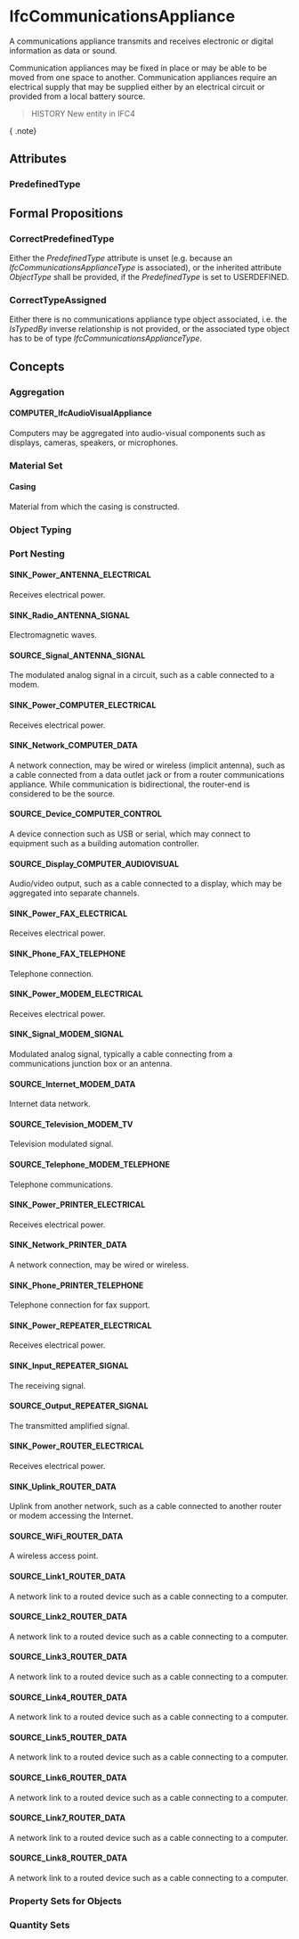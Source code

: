 # IfcCommunicationsAppliance

A communications appliance transmits and receives electronic or digital information as data or sound.<!-- end of definition -->

Communication appliances may be fixed in place or may be able to be moved from one space to another. Communication appliances require an electrical supply that may be supplied either by an electrical circuit or provided from a local battery source.

> HISTORY New entity in IFC4

{ .note}
>

## Attributes

### PredefinedType


## Formal Propositions

### CorrectPredefinedType
Either the _PredefinedType_ attribute is unset (e.g. because an _IfcCommunicationsApplianceType_ is associated), or the inherited attribute _ObjectType_ shall be provided, if the _PredefinedType_ is set to USERDEFINED.

### CorrectTypeAssigned
Either there is no communications appliance type object associated, i.e. the _IsTypedBy_ inverse relationship is not provided, or the associated type object has to be of type _IfcCommunicationsApplianceType_.

## Concepts

### Aggregation



#### COMPUTER_IfcAudioVisualAppliance

Computers may be aggregated into audio-visual components such as displays, cameras, speakers, or microphones.

### Material Set



#### Casing

Material from which the casing is constructed.

### Object Typing



### Port Nesting



#### SINK_Power_ANTENNA_ELECTRICAL

Receives electrical power.

#### SINK_Radio_ANTENNA_SIGNAL

Electromagnetic waves.

#### SOURCE_Signal_ANTENNA_SIGNAL

The modulated analog signal in a circuit, such as a cable connected to a modem.

#### SINK_Power_COMPUTER_ELECTRICAL

Receives electrical power.

#### SINK_Network_COMPUTER_DATA

A network connection, may be wired or wireless (implicit antenna), such as a cable connected from a data outlet jack or from a router communications appliance. While communication is bidirectional, the router-end is considered to be the source.

#### SOURCE_Device_COMPUTER_CONTROL

A device connection such as USB or serial, which may connect to equipment such as a building automation controller.

#### SOURCE_Display_COMPUTER_AUDIOVISUAL

Audio/video output, such as a cable connected to a display, which may be aggregated into separate channels.

#### SINK_Power_FAX_ELECTRICAL

Receives electrical power.

#### SINK_Phone_FAX_TELEPHONE

Telephone connection.

#### SINK_Power_MODEM_ELECTRICAL

Receives electrical power.

#### SINK_Signal_MODEM_SIGNAL

Modulated analog signal, typically a cable connecting from a communications junction box or an antenna.

#### SOURCE_Internet_MODEM_DATA

Internet data network.

#### SOURCE_Television_MODEM_TV

Television modulated signal.

#### SOURCE_Telephone_MODEM_TELEPHONE

Telephone communications.

#### SINK_Power_PRINTER_ELECTRICAL

Receives electrical power.

#### SINK_Network_PRINTER_DATA

A network connection, may be wired or wireless.

#### SINK_Phone_PRINTER_TELEPHONE

Telephone connection for fax support.

#### SINK_Power_REPEATER_ELECTRICAL

Receives electrical power.

#### SINK_Input_REPEATER_SIGNAL

The receiving signal.

#### SOURCE_Output_REPEATER_SIGNAL

The transmitted amplified signal.

#### SINK_Power_ROUTER_ELECTRICAL

Receives electrical power.

#### SINK_Uplink_ROUTER_DATA

Uplink from another network, such as a cable connected to another router or modem accessing the Internet.

#### SOURCE_WiFi_ROUTER_DATA

A wireless access point.

#### SOURCE_Link1_ROUTER_DATA

A network link to a routed device such as a cable connecting to a computer.

#### SOURCE_Link2_ROUTER_DATA

A network link to a routed device such as a cable connecting to a computer.

#### SOURCE_Link3_ROUTER_DATA

A network link to a routed device such as a cable connecting to a computer.

#### SOURCE_Link4_ROUTER_DATA

A network link to a routed device such as a cable connecting to a computer.

#### SOURCE_Link5_ROUTER_DATA

A network link to a routed device such as a cable connecting to a computer.

#### SOURCE_Link6_ROUTER_DATA

A network link to a routed device such as a cable connecting to a computer.

#### SOURCE_Link7_ROUTER_DATA

A network link to a routed device such as a cable connecting to a computer.

#### SOURCE_Link8_ROUTER_DATA

A network link to a routed device such as a cable connecting to a computer.

### Property Sets for Objects



### Quantity Sets



